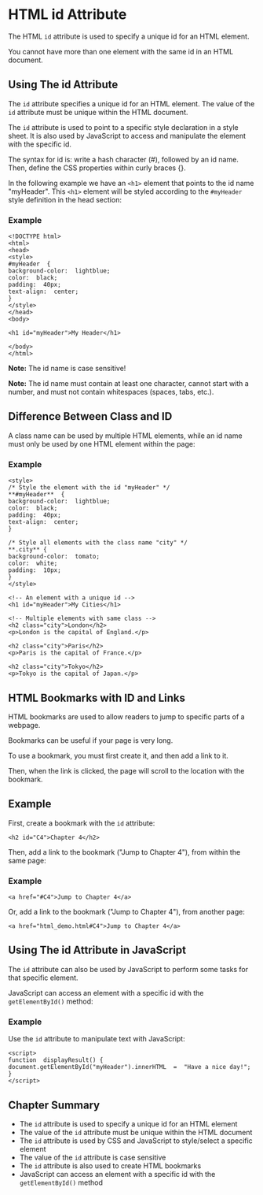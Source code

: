 
# HTML  id Attribute

The HTML  `id`  attribute is used to specify a unique id for an HTML element.

You cannot have more than one element with the same id in an HTML document.


## Using The id Attribute

The  `id`  attribute specifies a unique id for an HTML element. The value of the  `id`  attribute must be unique within the HTML document.

The  `id`  attribute is used to point to a specific style declaration in a style sheet. It is also used by JavaScript to access and manipulate the element with the specific id.

The syntax for id is: write a hash character (#), followed by an id name. Then, define the CSS properties within curly braces {}.

In the following example we have an  `<h1>`  element that points to the id name "myHeader". This  `<h1>`  element will be styled according to the  `#myHeader`  style definition in the head section:

### Example
```
<!DOCTYPE html>  
<html>  
<head>  
<style>  
#myHeader  {  
background-color:  lightblue;  
color:  black;  
padding:  40px;  
text-align:  center;  
}  
</style>  
</head>  
<body>  
  
<h1 id="myHeader">My Header</h1>  
  
</body>  
</html>
```

**Note:**  The id name is case sensitive!

**Note:**  The id name must contain at least one character, cannot start with a number, and must not contain whitespaces (spaces, tabs, etc.).

## Difference Between Class and ID

A class name can be used by multiple HTML elements, while an id name must only be used by one HTML element within the page:

### Example
```
<style>  
/* Style the element with the id "myHeader" */  
**#myHeader**  {  
background-color:  lightblue;  
color:  black;  
padding:  40px;  
text-align:  center;  
}  
  
/* Style all elements with the class name "city" */  
**.city** {  
background-color:  tomato;  
color:  white;  
padding:  10px;  
}  
</style>  

<!-- An element with a unique id -->  
<h1 id="myHeader">My Cities</h1>  
  
<!-- Multiple elements with same class -->  
<h2 class="city">London</h2>  
<p>London is the capital of England.</p>  
  
<h2 class="city">Paris</h2>  
<p>Paris is the capital of France.</p>  
  
<h2 class="city">Tokyo</h2>  
<p>Tokyo is the capital of Japan.</p>  
```

## HTML Bookmarks with ID and Links

HTML bookmarks are used to allow readers to jump to specific parts of a webpage.

Bookmarks can be useful if your page is very long.

To use a bookmark, you must first create it, and then add a link to it.

Then, when the link is clicked, the page will scroll to the location with the bookmark.

## Example

First, create a bookmark with the  `id`  attribute:

`<h2 id="C4">Chapter 4</h2>`

Then, add a link to the bookmark ("Jump to Chapter 4"), from within the same page:

### Example

`<a href="#C4">Jump to Chapter 4</a>`


Or, add a link to the bookmark ("Jump to Chapter 4"), from another page:

`<a href="html_demo.html#C4">Jump to Chapter 4</a>`


## Using The id Attribute in JavaScript

The  `id`  attribute can also be used by JavaScript to perform some tasks for that specific element.

JavaScript can access an element with a specific id with the  `getElementById()`  method:

### Example

Use the  `id`  attribute to manipulate text with JavaScript:
```
<script>  
function  displayResult() {  
document.getElementById("myHeader").innerHTML  =  "Have a nice day!";  
}  
</script>
```

## Chapter Summary

-   The  `id`  attribute is used to specify a unique id for an HTML element
-   The value of the  `id`  attribute must be unique within the HTML document
-   The  `id`  attribute is used by CSS and JavaScript to style/select a specific element
-   The value of the  `id`  attribute is case sensitive
-   The  `id`  attribute is also used to create HTML bookmarks
-   JavaScript can access an element with a specific id with the  `getElementById()`  method
